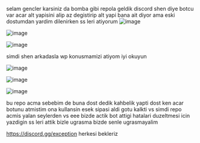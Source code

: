 selam gencler karsiniz da bomba gibi repola geldik discord shen diye botcu var acar alt yapisini alip az degistirip alt yapi bana ait diyor ama eski dostumdan yardim dilenirken ss leri atiyorum
![image](https://github.com/user-attachments/assets/7ddd4b52-ffdd-446d-856c-6ae300092c0b)

![image](https://github.com/user-attachments/assets/304c7a07-da82-4792-9a6d-e4af4c8dfe29)

![image](https://github.com/user-attachments/assets/fe0e62e7-ca0a-4cff-93e4-a531fe8a5227)

simdi shen arkadasla wp konusmamizi atiyom iyi okuyun

![image](https://github.com/user-attachments/assets/e179afde-7cbe-4403-b1b9-75c48ab2b680)

![image](https://github.com/user-attachments/assets/91d46c6f-c614-4ea9-8084-eb4f885be6b1)

![image](https://github.com/user-attachments/assets/40e11a88-18af-4b14-aca8-ce01501019bd)

bu repo acma sebebim de buna dost dedik kahbelik yapti dost ken acar botunu atmistim ona kullansin esek sipasi aldi gotu kalkti vs simdi repo acmis yalan seylerden vs
eee bizde actik bot attigi hatalari duzeltmesi icin yazdigin ss leri attik bizle ugrasma bizde senle ugrasmayalim




https://discord.gg/exception herkesi bekleriz


